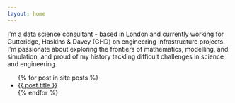 ```yaml
---
layout: home
---
```


I'm a data science consultant - based in London and currently working for Gutteridge, Haskins & Davey (GHD) on engineering infrastructure projects. I'm passionate about exploring the frontiers of mathematics, modelling, and simulation, and proud of my history tackling difficult challenges in science and engineering.

<ul>
  {% for post in site.posts %}
    <li>
      <a href="{{ post.url }}">{{ post.title }}</a>
    </li>
  {% endfor %}
</ul>
